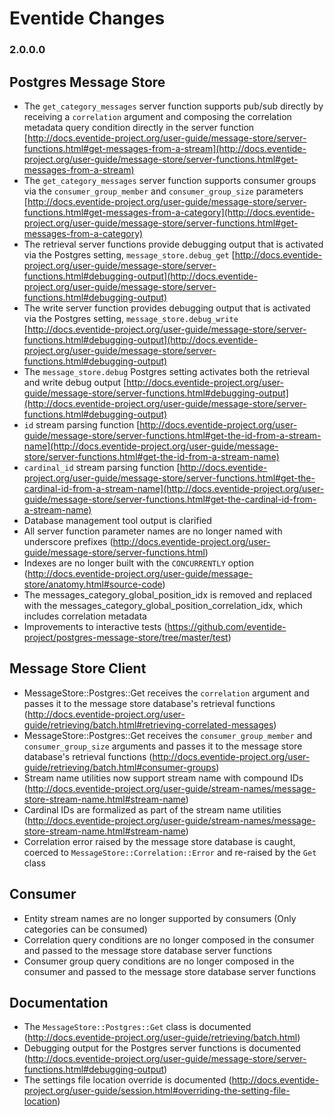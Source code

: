 # Eventide Changes

### 2.0.0.0

## Postgres Message Store

- The `get_category_messages` server function supports pub/sub directly by receiving a `correlation` argument and composing the correlation metadata query condition directly in the server function [http://docs.eventide-project.org/user-guide/message-store/server-functions.html#get-messages-from-a-stream](http://docs.eventide-project.org/user-guide/message-store/server-functions.html#get-messages-from-a-stream)
- The `get_category_messages` server function supports consumer groups via the `consumer_group_member` and `consumer_group_size` parameters [http://docs.eventide-project.org/user-guide/message-store/server-functions.html#get-messages-from-a-category](http://docs.eventide-project.org/user-guide/message-store/server-functions.html#get-messages-from-a-category)
- The retrieval server functions provide debugging output that is activated via the Postgres setting, `message_store.debug_get` [http://docs.eventide-project.org/user-guide/message-store/server-functions.html#debugging-output](http://docs.eventide-project.org/user-guide/message-store/server-functions.html#debugging-output)
- The write server function provides debugging output that is activated via the Postgres setting, `message_store.debug_write` [http://docs.eventide-project.org/user-guide/message-store/server-functions.html#debugging-output](http://docs.eventide-project.org/user-guide/message-store/server-functions.html#debugging-output)
- The `message_store.debug` Postgres setting activates both the retrieval and write debug output [http://docs.eventide-project.org/user-guide/message-store/server-functions.html#debugging-output](http://docs.eventide-project.org/user-guide/message-store/server-functions.html#debugging-output)
- `id` stream parsing function [http://docs.eventide-project.org/user-guide/message-store/server-functions.html#get-the-id-from-a-stream-name](http://docs.eventide-project.org/user-guide/message-store/server-functions.html#get-the-id-from-a-stream-name)
- `cardinal_id` stream parsing function [http://docs.eventide-project.org/user-guide/message-store/server-functions.html#get-the-cardinal-id-from-a-stream-name](http://docs.eventide-project.org/user-guide/message-store/server-functions.html#get-the-cardinal-id-from-a-stream-name)
- Database management tool output is clarified
- All server function parameter names are no longer named with underscore prefixes (http://docs.eventide-project.org/user-guide/message-store/server-functions.html)
- Indexes are no longer built with the `CONCURRENTLY` option (http://docs.eventide-project.org/user-guide/message-store/anatomy.html#source-code)
- The messages_category_global_position_idx is removed and replaced with the messages_category_global_position_correlation_idx, which includes correlation metadata
- Improvements to interactive tests (https://github.com/eventide-project/postgres-message-store/tree/master/test)

## Message Store Client

- MessageStore::Postgres::Get receives the `correlation` argument and passes it to the message store database's retrieval functions (http://docs.eventide-project.org/user-guide/retrieving/batch.html#retrieving-correlated-messages)
- MessageStore::Postgres::Get receives the `consumer_group_member` and `consumer_group_size` arguments and passes it to the message store database's retrieval functions (http://docs.eventide-project.org/user-guide/retrieving/batch.html#consumer-groups)
- Stream name utilities now support stream name with compound IDs (http://docs.eventide-project.org/user-guide/stream-names/message-store-stream-name.html#stream-name)
- Cardinal IDs are formalized as part of the stream name utilities (http://docs.eventide-project.org/user-guide/stream-names/message-store-stream-name.html#stream-name)
- Correlation error raised by the message store database is caught, coerced to `MessageStore::Correlation::Error` and re-raised by the `Get` class

## Consumer

- Entity stream names are no longer supported by consumers (Only categories can be consumed)
- Correlation query conditions are no longer composed in the consumer and passed to the message store database server functions
- Consumer group query conditions are no longer composed in the consumer and passed to the message store database server functions

## Documentation

- The `MessageStore::Postgres::Get` class is documented (http://docs.eventide-project.org/user-guide/retrieving/batch.html)
- Debugging output for the Postgres server functions is documented (http://docs.eventide-project.org/user-guide/message-store/server-functions.html#debugging-output)
- The settings file location override is documented (http://docs.eventide-project.org/user-guide/session.html#overriding-the-setting-file-location)
